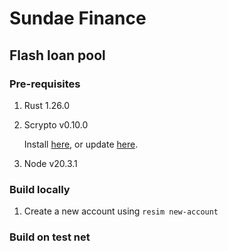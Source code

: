 # Sundae Finance

## Flash loan pool

### Pre-requisites

1. Rust 1.26.0
2. Scrypto v0.10.0

   Install [here](https://docs-babylon.radixdlt.com/main/getting-started-developers/first-component/install-scrypto.html), or update [here](https://docs-babylon.radixdlt.com/main/getting-started-developers/first-component/updating-scrypto.html).
   
3. Node v20.3.1

### Build locally

1. Create a new account using `resim new-account`

### Build on test net
